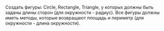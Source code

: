 Создать фигуры: Circle, Rectangle, Triangle, у которых должны быть заданы длины сторон (для окружности - радиус).
Все фигуры должны иметь методы, которые возвращают площадь и периметр (для окружности - длина окружности).